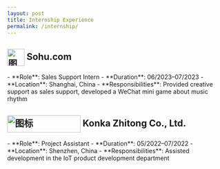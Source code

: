 ```yaml
---
layout: post
title: Internship Experience
permalink: /internship/
---
```


<h2>
  <img src="{{ site.baseurl }}/asset/images/sohu_icon.png" alt="图标" style="width: 40px; height: 40px; vertical-align: middle;">
  Sohu.com 
</h2>
- **Role**: Sales Support Intern
- **Duration**: 06/2023–07/2023
- **Location**: Shanghai, China
- **Responsibilities**: Provided creative support as sales support, developed a WeChat mini game about music rhythm

<h2>
  <img src="{{ site.baseurl }}/asset/images/KONKA_icon2.png" alt="图标" style="width: 170px; height: 40px; vertical-align: middle;">
  Konka Zhitong Co., Ltd.
</h2>
- **Role**: Project Assistant
- **Duration**: 05/2022–07/2022
- **Location**: Shenzhen, China
- **Responsibilities**: Assisted development in the IoT product development department
